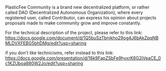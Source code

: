 PlasticFee Community is a brand new decentralized platform, or rather called DAO (Decentralized Autonomous Organization), where every registered user, called Contributor,
can express his opinion about projects proposals made to make community grow and improve constantly.

For the technical description of the project, please refer to this link:  https://docs.google.com/document/d/1Q5buSzTbnjkho29og4J6bAkZpqNBMLDVXFEBG5bhDMg/edit?usp=sharing

if you don't like technicisms, refer instead to this link: https://docs.google.com/presentation/d/16k9FapZSbFe9hyxrK6G2jVeaCE_0c1KZUboa880W2Jo/edit?usp=sharing
